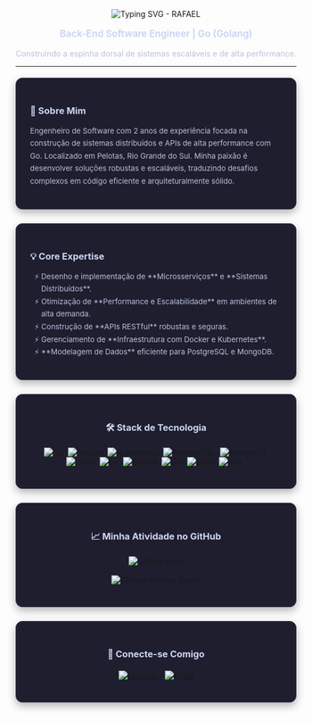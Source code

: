 <div align="center">
  <img src="https://readme-typing-svg.demolab.com?font=Fira+Code&weight=700&size=45&duration=3000&pause=1000&color=89B4FA&center=true&vCenter=true&width=450&lines=RAFAEL" alt="Typing SVG - RAFAEL" />
  <p style="font-size: 1.2em; color: #cdd6f4;">
    <strong>Back-End Software Engineer | Go (Golang)</strong>
  </p>
  <p style="color: #bac2de;">
    Construindo a espinha dorsal de sistemas escaláveis e de alta performance.
  </p>
</div>

---

<div style="display: flex; flex-wrap: wrap; justify-content: space-around; gap: 25px; margin: 20px 0;">

  <div style="flex: 1 1 45%; background-color: #1e1e2e; padding: 25px; border-radius: 12px; box-shadow: 0 6px 15px rgba(0, 0, 0, 0.3); border: 1px solid #313244;">
    <h3 style="color: #cdd6f4; margin-bottom: 15px;">👋 Sobre Mim</h3>
    <p style="color: #bac2de; line-height: 1.7; font-size: 0.95em;">
      Engenheiro de Software com 2 anos de experiência focada na construção de sistemas distribuídos e APIs de alta performance com Go. Localizado em Pelotas, Rio Grande do Sul. Minha paixão é desenvolver soluções robustas e escaláveis, traduzindo desafios complexos em código eficiente e arquiteturalmente sólido.
    </p>
  </div>

  <div style="flex: 1 1 45%; background-color: #1e1e2e; padding: 25px; border-radius: 12px; box-shadow: 0 6px 15px rgba(0, 0, 0, 0.3); border: 1px solid #313244;">
    <h3 style="color: #cdd6f4; margin-bottom: 15px;">💡 Core Expertise</h3>
    <ul style="color: #bac2de; list-style-type: '⚡ '; padding-left: 20px; line-height: 1.7; font-size: 0.95em;">
      <li>Desenho e implementação de **Microsserviços** e **Sistemas Distribuídos**.</li>
      <li>Otimização de **Performance e Escalabilidade** em ambientes de alta demanda.</li>
      <li>Construção de **APIs RESTful** robustas e seguras.</li>
      <li>Gerenciamento de **Infraestrutura com Docker e Kubernetes**.</li>
      <li>**Modelagem de Dados** eficiente para PostgreSQL e MongoDB.</li>
    </ul>
  </div>

  <div style="flex: 1 1 100%; background-color: #1e1e2e; padding: 25px; border-radius: 12px; box-shadow: 0 6px 15px rgba(0, 0, 0, 0.3); border: 1px solid #313244;">
    <h3 style="color: #cdd6f4; text-align: center; margin-bottom: 20px;">🛠️ Stack de Tecnologia</h3>
    <p align="center">
      <img src="https://img.shields.io/badge/Go-00ADD8?style=for-the-badge&logo=go&logoColor=white" alt="Go">&nbsp;
      <img src="https://img.shields.io/badge/Docker-2496ED?style=for-the-badge&logo=docker&logoColor=white" alt="Docker">&nbsp;
      <img src="https://img.shields.io/badge/Kubernetes-326CE5?style=for-the-badge&logo=kubernetes&logoColor=white" alt="Kubernetes">&nbsp;
      <img src="https://img.shields.io/badge/PostgreSQL-336791?style=for-the-badge&logo=postgresql&logoColor=white" alt="PostgreSQL">&nbsp;
      <img src="https://img.shields.io/badge/MongoDB-47A248?style=for-the-badge&logo=mongodb&logoColor=white" alt="MongoDB">&nbsp;
      <img src="https://img.shields.io/badge/Linux-FCC624?style=for-the-badge&logo=linux&logoColor=black" alt="Linux">&nbsp;
      <img src="https://img.shields.io/badge/Git-F05032?style=for-the-badge&logo=git&logoColor=white" alt="Git">&nbsp;
      <img src="https://img.shields.io/badge/GitHub-181717?style=for-the-badge&logo=github&logoColor=white" alt="GitHub">&nbsp;
      <img src="https://img.shields.io/badge/Gin-0077B5?style=for-the-badge&logo=gin&logoColor=white" alt="Gin">&nbsp;
      <img src="https://img.shields.io/badge/Echo-FFFFFF?style=for-the-badge&logo=echo&logoColor=black" alt="Echo">&nbsp;
      <img src="https://img.shields.io/badge/SQL-025E8C?style=for-the-badge&logo=Amazon-RDS&logoColor=white" alt="SQL">&nbsp;
    </p>
  </div>
  
  
  <div style="flex: 1 1 100%; background-color: #1e1e2e; padding: 25px; border-radius: 12px; box-shadow: 0 6px 15px rgba(0, 0, 0, 0.3); border: 1px solid #313244;">
    <h3 style="color: #cdd6f4; text-align: center; margin-bottom: 15px;">📈 Minha Atividade no GitHub</h3>
    <p align="center" style="margin-top: 20px;">
      <img src="https://github-readme-stats.vercel.app/api?username=rafabuilds&show_icons=true&theme=catppuccin_mocha&include_all_commits=true&count_private=true&card_width=490&hide_border=true&title_color=89b4fa&icon_color=cdd6f4&text_color=bac2de&bg_color=1e1e2e" alt="GitHub Stats">
      <br><br>
      <img src="https://github-readme-activity-graph.vercel.app/graph?username=rafabuilds&bg_color=1e1e2e&color=cdd6f4&line=89b4fa&point=89b4fa&area=true&hide_border=true" alt="GitHub Activity Graph" />
    </p>
  </div>

  
  <div style="flex: 1 1 100%; background-color: #1e1e2e; padding: 25px; border-radius: 12px; box-shadow: 0 6px 15px rgba(0, 0, 0, 0.3); border: 1px solid #313244;">
    <h3 style="color: #cdd6f4; text-align: center; margin-bottom: 15px;">🔗 Conecte-se Comigo</h3>
    <p align="center" style="margin-top: 20px;">
      <a href="https://linkedin.com/in/rafaelcontreira-analista-de-dados" target="_blank">
        <img src="https://img.shields.io/badge/LinkedIn-0A66C2?style=for-the-badge&logo=linkedin&logoColor=white" alt="LinkedIn">
      </a>
      &nbsp;
      <a href="mailto:rafaelcontreira.dev@hotmail.com">
        <img src="https://img.shields.io/badge/Email-D14836?style=for-the-badge&logo=gmail&logoColor=white" alt="Email">
      </a>
    </p>
  </div>

</div>
